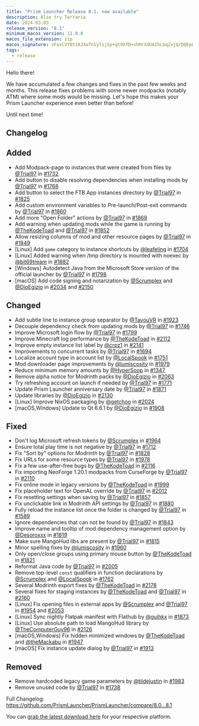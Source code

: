 ```yaml
---
title: "Prism Launcher Release 8.1, now available"
description: Also try Terraria
date: 2024-03-03
release_version: "8.1"
minimum_macos_version: 11.0.0
macos_file_extension: zip
macos_signature: zFoxCVY0tzAJXwTnSylsjSp+qt9XfD+vhMrXdUAIhLbq2vjQrDQEp0WidD8anqO8zZsiY1S/GiiHpkMoeGhxDg==
tags:
  - release
---
```


Hello there!

We have accumulated a few changes and fixes in the past few weeks and months.
This release fixes problems with some newer modpacks (notably ATM) where some mods would be missing.
Let's hope this makes your Prism Launcher experience even better than before!

Until next time!

## Changelog

## Added

- Add Modpack-page to instances that were created from files by [@Trial97](https://github.com/Trial97) in [#1732](https://github.com/PrismLauncher/PrismLauncher/pull/1732)
- Add button to disable resolving dependencies when installing mods by [@Trial97](https://github.com/Trial97) in [#1768](https://github.com/PrismLauncher/PrismLauncher/pull/1768)
- Add button to select the FTB App instances directory by [@Trial97](https://github.com/Trial97) in [#1825](https://github.com/PrismLauncher/PrismLauncher/pull/1825)
- Add custom environment variables to Pre-launch/Post-exit commands by [@Trial97](https://github.com/Trial97) in [#1860](https://github.com/PrismLauncher/PrismLauncher/pull/1860)
- Add more "Open Folder" actions by [@Trial97](https://github.com/Trial97) in [#1869](https://github.com/PrismLauncher/PrismLauncher/pull/1869)
- Add warning when updating mods while the game is running by [@TheKodeToad](https://github.com/TheKodeToad) and [@Trial97](https://github.com/Trial97) in [#1852](https://github.com/PrismLauncher/PrismLauncher/pull/1852)
- Allow resizing columns of mod and other resource pages by [@Trial97](https://github.com/Trial97) in [#1849](https://github.com/PrismLauncher/PrismLauncher/pull/1849)
- [Linux] Add `game` category to instance shortcuts by [@leafeling](https://github.com/leafeling) in [#1704](https://github.com/PrismLauncher/PrismLauncher/pull/1704)
- [Linux] Added warning when /tmp directory is mounted with noexec by [@bit69tream](https://github.com/bit69tream) in [#1882](https://github.com/PrismLauncher/PrismLauncher/pull/1882)
- [Windows] Autodetect Java from the Microsoft Store version of the official launcher by [@Trial97](https://github.com/Trial97) in [#1798](https://github.com/PrismLauncher/PrismLauncher/pull/1798)
- [macOS] Add code signing and notarization by [@Scrumplex](https://github.com/Scrumplex) and [@DioEgizio](https://github.com/DioEgizio) in [#2034](https://github.com/PrismLauncher/PrismLauncher/pull/2034) and [#2150](https://github.com/PrismLauncher/PrismLauncher/pull/2150)

## Changed

- Add subtle line to instance group separator by [@TayouVR](https://github.com/TayouVR) in [#1923](https://github.com/PrismLauncher/PrismLauncher/pull/1923)
- Decouple dependency check from updating mods by [@Trial97](https://github.com/Trial97) in [#1746](https://github.com/PrismLauncher/PrismLauncher/pull/1746)
- Improve Microsoft login flow by [@Trial97](https://github.com/Trial97) in [#1799](https://github.com/PrismLauncher/PrismLauncher/pull/1799)
- Improve Minecraft log performance by [@TheKodeToad](https://github.com/TheKodeToad) in [#2112](https://github.com/PrismLauncher/PrismLauncher/pull/2112)
- Improve empty instance list label by [@crpz1](https://github.com/crpz1) in [#2141](https://github.com/PrismLauncher/PrismLauncher/pull/2141)
- Improvements to concurrent tasks by [@Trial97](https://github.com/Trial97) in [#1694](https://github.com/PrismLauncher/PrismLauncher/pull/1694)
- Localize account type in account list by [@LocalSpook](https://github.com/LocalSpook) in [#1751](https://github.com/PrismLauncher/PrismLauncher/pull/1751)
- Mod downloader page improvements by [@lumiscosity](https://github.com/lumiscosity) in [#1979](https://github.com/PrismLauncher/PrismLauncher/pull/1979)
- Reduce minimum memory amounts by [@HyperSoop](https://github.com/HyperSoop) in [#1347](https://github.com/PrismLauncher/PrismLauncher/pull/1347)
- Remove alpha notice for Modrinth packs by [@DioEgizio](https://github.com/DioEgizio) in [#2063](https://github.com/PrismLauncher/PrismLauncher/pull/2063)
- Try refreshing account on launch if needed by [@Trial97](https://github.com/Trial97) in [#1771](https://github.com/PrismLauncher/PrismLauncher/pull/1771)
- Update Prism Launcher anniversary date by [@Trial97](https://github.com/Trial97) in [#1871](https://github.com/PrismLauncher/PrismLauncher/pull/1871)
- Update libraries by [@DioEgizio](https://github.com/DioEgizio) in [#2130](https://github.com/PrismLauncher/PrismLauncher/pull/2130)
- [Linux] Improve NixOS packaging by [@getchoo](https://github.com/getchoo) in [#2024](https://github.com/PrismLauncher/PrismLauncher/pull/2024)
- [macOS,Windows] Update to Qt 6.6.1 by [@DioEgizio](https://github.com/DioEgizio) in [#1908](https://github.com/PrismLauncher/PrismLauncher/pull/1908)

## Fixed

- Don't log Microsoft refresh tokens by [@Scrumplex](https://github.com/Scrumplex) in [#1964](https://github.com/PrismLauncher/PrismLauncher/pull/1964)
- Ensure total play time is not negative by [@Trial97](https://github.com/Trial97) in [#1712](https://github.com/PrismLauncher/PrismLauncher/pull/1712)
- Fix "Sort by" options for Modrinth by [@Trial97](https://github.com/Trial97) in [#1828](https://github.com/PrismLauncher/PrismLauncher/pull/1828)
- Fix URLs for some resource types by [@Trial97](https://github.com/Trial97) in [#1978](https://github.com/PrismLauncher/PrismLauncher/pull/1978)
- Fix a few use-after-free bugs by [@TheKodeToad](https://github.com/TheKodeToad) in [#2116](https://github.com/PrismLauncher/PrismLauncher/pull/2116)
- Fix importing NeoForge 1.20.1 modpacks from CurseForge by [@Trial97](https://github.com/Trial97) in [#2110](https://github.com/PrismLauncher/PrismLauncher/pull/2110)
- Fix online mode in legacy versions by [@TheKodeToad](https://github.com/TheKodeToad) in [#1999](https://github.com/PrismLauncher/PrismLauncher/pull/1999)
- Fix placeholder text for OpenAL override by [@Trial97](https://github.com/Trial97) in [#2012](https://github.com/PrismLauncher/PrismLauncher/pull/2012)
- Fix resetting settings when saving by [@Trial97](https://github.com/Trial97) in [#1857](https://github.com/PrismLauncher/PrismLauncher/pull/1857)
- Fix unclickable link in Modrinth API settings by [@Trial97](https://github.com/Trial97) in [#1880](https://github.com/PrismLauncher/PrismLauncher/pull/1880)
- Fully reload the instance list once the folder is changed by [@Trial97](https://github.com/Trial97) in [#1589](https://github.com/PrismLauncher/PrismLauncher/pull/1589)
- Ignore dependencies that can not be found by [@Trial97](https://github.com/Trial97) in [#1843](https://github.com/PrismLauncher/PrismLauncher/pull/1843)
- Improve name and tooltip of mod dependency management option by [@Desoroxxx](https://github.com/Desoroxxx) in [#1819](https://github.com/PrismLauncher/PrismLauncher/pull/1819)
- Make sure MangoHud libs are present by [@Trial97](https://github.com/Trial97) in [#1815](https://github.com/PrismLauncher/PrismLauncher/pull/1815)
- Minor spelling fixes by [@lumiscosity](https://github.com/lumiscosity) in [#1960](https://github.com/PrismLauncher/PrismLauncher/pull/1960)
- Only open/close groups using primary mouse button by [@TheKodeToad](https://github.com/TheKodeToad) in [#1821](https://github.com/PrismLauncher/PrismLauncher/pull/1821)
- Reformat Java code by [@Trial97](https://github.com/Trial97) in [#2005](https://github.com/PrismLauncher/PrismLauncher/pull/2005)
- Remove top-level `const` qualifiers in function declarations by [@Scrumplex](https://github.com/Scrumplex) and [@LocalSpook](https://github.com/LocalSpook) in [#1762](https://github.com/PrismLauncher/PrismLauncher/pull/1762)
- Several Modrinth export fixes by [@TheKodeToad](https://github.com/TheKodeToad) in [#2178](https://github.com/PrismLauncher/PrismLauncher/pull/2178)
- Several fixes for staging instances by [@TheKodeToad](https://github.com/TheKodeToad) and [@Trial97](https://github.com/Trial97) in [#2160](https://github.com/PrismLauncher/PrismLauncher/pull/2160)
- [Linux] Fix opening files in external apps by [@Scrumplex](https://github.com/Scrumplex) and [@Trial97](https://github.com/Trial97) in [#1954](https://github.com/PrismLauncher/PrismLauncher/pull/1954) and [#2053](https://github.com/PrismLauncher/PrismLauncher/pull/2053)
- [Linux] Sync nightly Flatpak manifest with Flathub by [@guihkx](https://github.com/guihkx) in [#1873](https://github.com/PrismLauncher/PrismLauncher/pull/1873)
- [Linux] Use absolute path to load MangoHud library by [@TheComputerGuy96](https://github.com/TheComputerGuy96) in [#2126](https://github.com/PrismLauncher/PrismLauncher/pull/2126)
- [macOS,Windows] Fix hidden minimized windows by [@TheKodeToad](https://github.com/TheKodeToad) and [@theMackabu](https://github.com/theMackabu) in [#1947](https://github.com/PrismLauncher/PrismLauncher/pull/1947)
- [macOS] Fix instance update dialog by [@Trial97](https://github.com/Trial97) in [#1913](https://github.com/PrismLauncher/PrismLauncher/pull/1913)

## Removed

- Remove hardcoded legacy game parameters by [@tildejustin](https://github.com/tildejustin) in [#1983](https://github.com/PrismLauncher/PrismLauncher/pull/1983)
- Remove unused code by [@Trial97](https://github.com/Trial97) in [#1738](https://github.com/PrismLauncher/PrismLauncher/pull/1738)

Full Changelog: <https://github.com/PrismLauncher/PrismLauncher/compare/8.0...8.1>

You can [grab the latest download here](https://prismlauncher.org/download/) for your respective platform.
